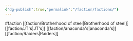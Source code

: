 ```yaml
---
{"dg-publish":true,"permalink":"/faction/factions/"}
---
```


#faction
[[faction/Brotherhood of steel\|Brotherhood of steel]]
[[faction/JT's\|JT's]] 
[[faction/anaconda's\|anaconda's]]
[[faction/Raiders\|Raiders]]
